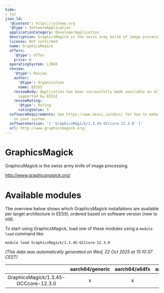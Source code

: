 ```yaml
---
hide:
- toc
json_ld:
  '@context': https://schema.org
  '@type': SoftwareApplication
  applicationCategory: DeveloperApplication
  description: GraphicsMagick is the swiss army knife of image processing.
  license: Not confirmed
  name: GraphicsMagick
  offers:
    '@type': Offer
    price: 0
  operatingSystem: LINUX
  review:
    '@type': Review
    author:
      '@type': Organization
      name: EESSI
    reviewBody: Application has been successfully made available on all architectures
      supported by EESSI
    reviewRating:
      '@type': Rating
      ratingValue: 5
  softwareRequirements: See https://www.eessi.io/docs/ for how to make EESSI available
    on your system
  softwareVersion: '[''GraphicsMagick/1.3.45-GCCcore-12.3.0'']'
  url: http://www.graphicsmagick.org/
---
```


GraphicsMagick
==============


GraphicsMagick is the swiss army knife of image processing.

http://www.graphicsmagick.org/
# Available modules


The overview below shows which GraphicsMagick installations are available per target architecture in EESSI, ordered based on software version (new to old).

To start using GraphicsMagick, load one of these modules using a `module load` command like:

```shell
module load GraphicsMagick/1.3.45-GCCcore-12.3.0
```

*(This data was automatically generated on Wed, 22 Oct 2025 at 15:10:37 CEST)*

| |aarch64/generic|aarch64/a64fx|aarch64/neoverse_n1|aarch64/neoverse_v1|aarch64/nvidia/grace|x86_64/generic|x86_64/amd/zen2|x86_64/amd/zen3|x86_64/amd/zen4|x86_64/intel/cascadelake|x86_64/intel/haswell|x86_64/intel/icelake|x86_64/intel/sapphirerapids|x86_64/intel/skylake_avx512|
| :---: | :---: | :---: | :---: | :---: | :---: | :---: | :---: | :---: | :---: | :---: | :---: | :---: | :---: | :---: |
|GraphicsMagick/1.3.45-GCCcore-12.3.0|x|x|x|x|x|x|x|x|x|x|x|x|x|x|
